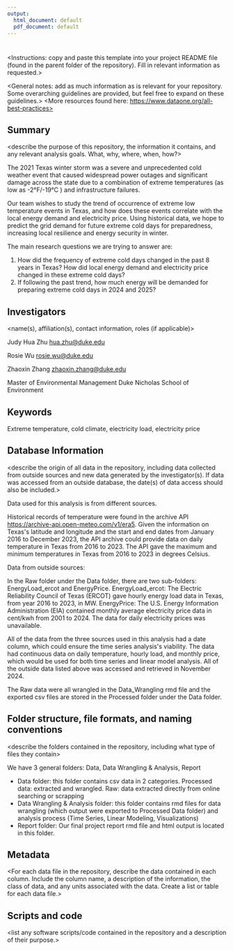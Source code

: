```yaml
---
output:
  html_document: default
  pdf_document: default
---
```

# <Repository Title>
<Instructions: copy and paste this template into your project README file (found in the parent folder of the repository). Fill in relevant information as requested.>

<General notes: add as much information as is relevant for your repository. Some overarching guidelines are provided, but feel free to expand on these guidelines.>
<More resources found here: https://www.dataone.org/all-best-practices>
<Delete the text inside the brackets when formatting your file.>

## Summary

<describe the purpose of this repository, the information it contains, and any relevant analysis goals. What, why, where, when, how?>

The 2021 Texas winter storm was a severe and unprecedented cold weather event that caused widespread power outages and significant damage across the state due to a combination of extreme temperatures (as low as -2°F/-19°C ) and infrastructure failures. 

Our team wishes to study the trend of occurrence of extreme low temperature events in Texas, and how does these events correlate with the local energy demand and electricity price. Using historical data, we hope to predict the grid demand for future extreme cold days for preparedness, increasing local resilience and energy security in winter.

The main research questions we are trying to answer are:
1. How did the frequency of extreme cold days changed in the past 8 years in Texas? How did local energy demand and electricity price changed in these extreme cold days?
2.  If following the past trend, how much energy will be demanded for preparing extreme cold days in 2024 and 2025?

## Investigators

<name(s), affiliation(s), contact information, roles (if applicable)>

Judy Hua Zhu
hua.zhu@duke.edu

Rosie Wu
rosie.wu@duke.edu

Zhaoxin Zhang
zhaoxin.zhang@duke.edu 

Master of Environmental Management
Duke Nicholas School of Environment

## Keywords
<add relevant keywords here>

Extreme temperature, cold climate, electricity load, electricity price


## Database Information

<describe the origin of all data in the repository, including data collected from outside sources and new data generated by the investigator(s). If data was accessed from an outside database, the date(s) of data access should also be included.>

 Data used for this analysis is from different sources. 
 
 Historical records of temperature were found in the archive API https://archive-api.open-meteo.com/v1/era5. Given the information on Texas's latitude and longitude and the start and end dates from January 2016 to December 2023, the API archive could provide data on daily temperature in Texas from 2016 to 2023. The API gave the maximum and minimum temperatures in Texas from 2016 to 2023 in degrees Celsius. 

Data from outside sources: 

 In the Raw folder under the Data folder, there are two sub-folders: EnergyLoad_ercot and EnergyPrice. EnergyLoad_ercot: The Electric Reliability Council of Texas (ERCOT) gave hourly energy load data in Texas, from year 2016 to 2023, in MW. EnergyPrice: The U.S. Energy Information Administration (EIA) contained monthly average electricity price data in cent/kwh from 2001 to 2024. The data for daily electricity prices was unavailable.
 
 All of the data from the three sources used in this analysis had a date column, which could ensure the time series analysis's viability. The data had continuous data on daily temperature, hourly load, and monthly price, which would be used for both time series and linear model analysis. All of the outside data listed above was accessed and retrieved in November 2024.
 
 The Raw data were all wrangled in the Data_Wrangling rmd file and the exported csv files are stored in the Processed folder under the Data folder. 
 

## Folder structure, file formats, and naming conventions 

<describe the folders contained in the repository, including what type of files they contain>
<describe the formats of files for the various purposes contained in the repository>
<describe your file naming conventions>

 We have 3 general folders: Data, Data Wrangling & Analysis, Report
- Data folder: this folder contains csv data in 2 categories. Processed data: extracted and wrangled. Raw: data extracted directly from online searching or scrapping
- Data Wrangling & Analysis folder: this folder contains rmd files for data wrangling (which output were exported to Processed Data folder) and analysis process (Time Series, Linear Modeling, Visualizations)
- Report folder: Our final project report rmd file and html output is located in this folder.


## Metadata

<For each data file in the repository, describe the data contained in each column. Include the column name, a description of the information, the class of data, and any units associated with the data. Create a list or table for each data file.> 

## Scripts and code

<list any software scripts/code contained in the repository and a description of their purpose.>

